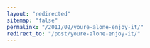 ```yaml
---
layout: "redirected"
sitemap: "false"
permalink: "/2011/02/youre-alone-enjoy-it/"
redirect_to: "/post/youre-alone-enjoy-it/"
---
```




